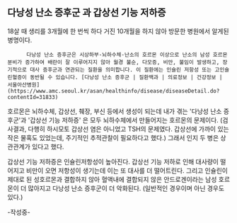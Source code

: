 ## 다낭성 난소 증후군 과 갑상선 기능 저하증

 18살 때 생리를 3개월에 한 번씩 하다 거진 10개월을 하지 않아 방문한 병원에서 알게된 병명이다. 

```
      다낭성 난소 증후군은 시상하부-뇌하수체-난소의 호르몬 이상으로 난소의 남성 호르몬 분비가 증가하여 배란이 잘 이루어지지 않아 월경 불순, 다모증, 비만, 불임이 발생하고, 장기적으로 대사 증후군과 연관되는 질환을 의미합니다. 이 질환에는 인슐린 저항성 또는 고인슐린혈증이 동반될 수 있습니다. [다낭성 난소 증후군 | 질환백과 | 의료정보 | 건강정보 | 서울아산병원](https://www.amc.seoul.kr/asan/healthinfo/disease/diseaseDetail.do?contentId=31833) 
```

 호르몬은 뇌하수체, 갑상선, 췌장, 부신 등에서 생성이 되는데 내가 겪는 '다낭성 난소 증후군'과  '갑상선 기능 저하증' 은 모두 뇌하수체에서 만들어지는 호르몬의 문제이다.  (검사결과, 다행히 하시모토 갑상선 염은 아니었고 TSH의 문제였다. 갑상선에 가까이 있는 작은 물혹도 있었는데, 주기적인 추적관찰이 필요하다고 했다.) 그래서 인지 두 병은 상관관계가 있다고 했다. 

 갑상선 기능 저하증은 인슐린저항성이 높아진다. 갑상선 기능 저하로 인해 대사량이 떨어지고 비만이 오면 저항성이 생기는데 이는 또 대사를 더 떨어트린다.  그리고 인슐린이 제대로 된 성호르몬과 결합하지 않아 혈액내에 결합되지 않은 안드로겐이라는 남성 호르몬이 더 많아지고 다낭성 난소 증후군이 더 악화된다. (일반적인 경우이며 아닌 경우도 있다.)

 -작성중-


